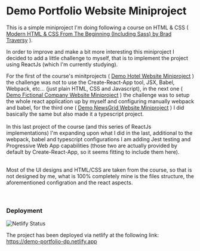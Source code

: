 # Demo Portfolio Website Miniproject

This is a simple miniproject I'm doing following a course on HTML & CSS ( [Modern HTML & CSS From The Beginning (Including Sass) by Brad Traversy](https://www.udemy.com/course/modern-html-css-from-the-beginning/) ).

In order to improve and make a bit more interesting this miniproject I decided to add a little challenge to myself, that is to implement the project using ReactJs (which I'm currently studying).

For the first of the course's minitprojects ( [Demo Hotel Website Miniproject](https://github.com/dario-piotrowicz/ReactJS-CSS_demo_hotel_miniproject) ) the challenge was not to use the Create-React-App tool, JSX, Babel, Webpack, etc... (just plain HTML, CSS and Javascript), in the next one ( [Demo Fictional Company Website Miniproject](https://github.com/dario-piotrowicz/ReactJS-SCSS_demo_fictional-company_website_miniproject) ) the challenge was to setup the whole react application up by myself and configuring manually webpack and babel, for the third one ( [Demo NewsGrid Website Miniproject](https://github.com/dario-piotrowicz/ReactJS-SCSS_demo_newsGrid_website_miniproject) ) I did basically the same but also made it a typescript project.
\
\
In this last project of the course (and this series of ReactJs implementations) I'm expanding upon what I did in the last, additional to the webpack, babel and typescript configurations I am adding Jest testing and Progressive Web App capabilities (those two are actually provided by default by Create-React-App, so it seems fitting to include them here).

\
Most of the UI designs and HTML/CSS are taken from the course, so that is not designed by me, what is 100% completely mine is the files structure, the aforementioned configration and the react aspects.
\
\
\
&NewLine;

### Deployment

![Netlify Status](https://api.netlify.com/api/v1/badges/c6567f58-5d2f-467e-b001-e06cb802c9d7/deploy-status)

The project has been deployed via netlify at the following link:\
https://demo-portfolio-dp.netlify.app
